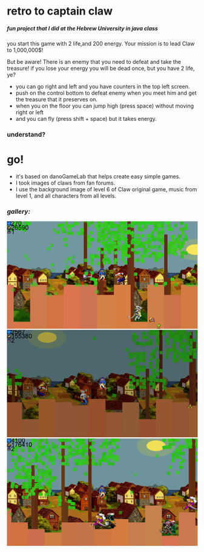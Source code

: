 # retro to captain claw
##### _fun project that I did at the Hebrew University in java class_
you start this game with 2 life,and 200 energy.
Your mission is to lead Claw to 1,000,000$!

But be aware!
There is an enemy that you need to defeat and take the treasure!
if you lose your energy you will be dead once, but you have 2 life, ye?

- you can go right and left and you have counters in the top left screen.
- push on the control bottom to defeat enemy when you meet him and get the treasure that it preserves on.
- when you on the floor you can jump high (press space) without moving right or left
- and you can fly (press shift + space) but it takes energy.


### understand?
# go!


- it's based on danoGameLab that helps create easy simple games.
- I took images of claws from fan forums.
- I use the background image of level 6 of Claw original game, music from level 1, and all characters from all levels.


### _gallery:_
![](https://github.com/elchananvol/retroCaptainClaw/blob/master/src/pepse/assets/sc/2022-01-09%20(10).png)
![](https://github.com/elchananvol/retroCaptainClaw/blob/master/src/pepse/assets/sc/2022-01-09%20(15).png)
![](https://github.com/elchananvol/retroCaptainClaw/blob/master/src/pepse/assets/sc/2022-01-09%20(7).png)


